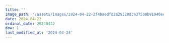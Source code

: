 ```yaml
---
title: ''
image_path: "/assets/images/2024-04-22-2f4baedfd2a29328d3a375b0b91940ec.jpeg"
date: 2024-04-22
ordinal_date: 20240422
dow: 1
last_modified_at: '2024-04-24'
---
```

